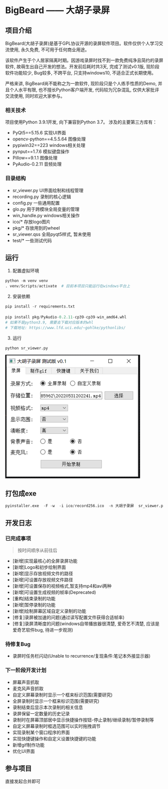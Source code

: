 # BigBeard —— 大胡子录屏
## 项目介绍
BigBeard(大胡子录屏)是基于GPL协议开源的录屏软件项目。软件仅供个人学习交流使用, 永久免费, 不可用于任何商业用途。

该软件产生于个人居家隔离时期。因游戏录屏时找不到一款免费纯净且简约的录屏软件, 故萌生出自己开发的想法。开发前后耗时共3天, 完成了测试v0.1版, 现阶段软件功能较少, Bug较多, 不跨平台, 只支持windows10, 不适合正式长期使用。

严格来讲, BigBeard尚不能称之为一款软件, 现阶段只是个人练手性质的Demo, 并且个人水平有限, 也不擅长Python客户端开发, 代码较为冗杂混乱, 仅供大家批评交流使用, 同时欢迎大家参与。 

### 相关技术
项目使用Python 3.9.1开发, 向下兼容到Python 3.7。
涉及的主要第三方库有：
- PyQt5==5.15.6   实现UI界面
- opencv-python==4.5.5.64   图像处理
- pypiwin32==223  windows相关处理
- pynput==1.7.6  模拟键盘操作
- Pillow==9.1.1  图像处理
- PyAudio-0.2.11  音频处理

### 目录结构
- sr_viewer.py UI界面绘制和线程管理
- recording.py 录制的核心逻辑
- config.py 一些通用配置
- glo.py 用于跨模块全局变量的管理
- win_handle.py windows相关操作
- ico/* 存放logo图片
- pkg/* 存放用到的wheel
- sr_viewer.qss 全局pyqt5样式, 暂未使用
- test/* 一些测试代码

## 运行
1. 配置虚拟环境
```python
python -m venv venv
. venv/Scripts/activate  # 目前本项目只能运行在windows平台上
```
2. 安装依赖
```python
pip install -r requirements.txt

pip install pkg/PyAudio-0.2.11-cp39-cp39-win_amd64.whl
# 如果不是python3.9, 需要去下载对应版本的whl
# 下载地址: https://www.lfd.uci.edu/~gohlke/pythonlibs/
```
3. 运行
```
python sr_viewer.py
```
![](https://github.com/xiaomaodan110/bigbeard/blob/main/ico/demonstrate.jpg)
## 打包成exe
```python
pyinstaller.exe  -F -w  -i ico/record256.ico  -n 大胡子录屏  sr_viewer.py
```

## 开发日志
### 已完成事项
> 按时间顺序从前往后
- [新增]实现最核心的全屏录屏功能
- [新增]Logo和初步绘制界面
- [新增]显示存放视频文件的路径
- [新增]可设置存放视频文件路径
- [新增]可设置保存的视频格式,暂支持mp4和avi两种
- [新增]可设置生成视频的帧率(Deprecated)
- [重构]结束录制的功能
- [新增]暂停录制的功能
- [新增]绘制屏幕区域自定义录制的功能
- [修复]录屏被加速的问题(通过读写配置文件获得合适帧率)
- [修复]录屏清晰度的问题(windows自带播放器很清楚, 爱奇艺不清楚, 应该是爱奇艺软件bug, 待进一步观测)

### 待修复Bug
- 录屏时任务栏闪动(Unable to recurrence/复现条件:笔记本外接显示器)

### 下一阶段开发计划
- 屏幕声音抓取
- 麦克风声音抓取
- 自定义屏幕录制时显示一个框来标识范围(需要研究)
- 全屏录制时显示一个框来标识范围(需要研究)
- 录制结束后显示本次录制的相关信息
- 录屏保留一定数量的历史记录
- 录制时在屏幕顶部居中显示快捷操作按钮-停止录制/继续录制/暂停录制等
- 自定义屏幕录制时框选范围可以实时拖拽调节
- 实现录制某个窗口程序的界面
- 实现快捷键操作和自定义设置快捷键的功能
- 新增gif制作功能
- 优化UI界面

## 参与项目
直接发起合并即可
